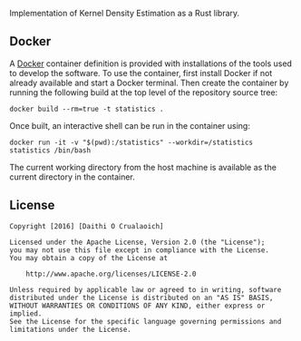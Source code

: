 Implementation of Kernel Density Estimation as a Rust library.


Docker
------
A [Docker] container definition is provided with installations of the tools
used to develop the software. To use the container, first install Docker if not
already available and start a Docker terminal. Then create the container by
running the following build at the top level of the repository source tree:

    docker build --rm=true -t statistics .

[Docker]: http://docker.io

Once built, an interactive shell can be run in the container using:

    docker run -it -v "$(pwd):/statistics" --workdir=/statistics statistics /bin/bash

The current working directory from the host machine is available as the current
directory in the container.


License
-------

    Copyright [2016] [Daithi O Crualaoich]

    Licensed under the Apache License, Version 2.0 (the "License");
    you may not use this file except in compliance with the License.
    You may obtain a copy of the License at

        http://www.apache.org/licenses/LICENSE-2.0

    Unless required by applicable law or agreed to in writing, software
    distributed under the License is distributed on an "AS IS" BASIS,
    WITHOUT WARRANTIES OR CONDITIONS OF ANY KIND, either express or implied.
    See the License for the specific language governing permissions and
    limitations under the License.
